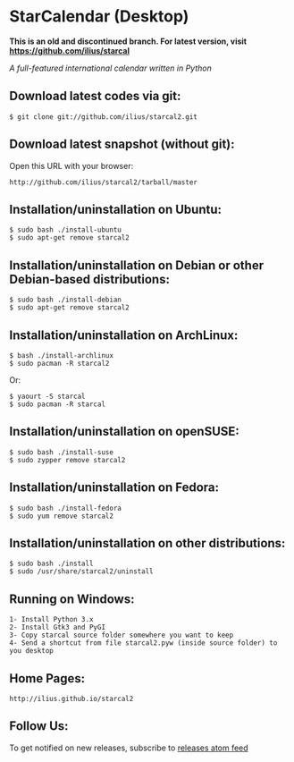 StarCalendar (Desktop)
=============
**This is an old and discontinued branch. For latest version, visit https://github.com/ilius/starcal**

*A full-featured international calendar written in Python* 

## Download latest codes via git:
    $ git clone git://github.com/ilius/starcal2.git

## Download latest snapshot (without git):
Open this URL with your browser:

    http://github.com/ilius/starcal2/tarball/master

## Installation/uninstallation on Ubuntu:
    $ sudo bash ./install-ubuntu
    $ sudo apt-get remove starcal2

## Installation/uninstallation on Debian or other Debian-based distributions:
    $ sudo bash ./install-debian
    $ sudo apt-get remove starcal2

## Installation/uninstallation on ArchLinux:
    $ bash ./install-archlinux
    $ sudo pacman -R starcal2
Or:

    $ yaourt -S starcal
    $ sudo pacman -R starcal

## Installation/uninstallation on openSUSE:
    $ sudo bash ./install-suse
    $ sudo zypper remove starcal2

## Installation/uninstallation on Fedora:
    $ sudo bash ./install-fedora
    $ sudo yum remove starcal2

## Installation/uninstallation on other distributions:
    $ sudo bash ./install
    $ sudo /usr/share/starcal2/uninstall

## Running on Windows:
    1- Install Python 3.x
    2- Install Gtk3 and PyGI
    3- Copy starcal source folder somewhere you want to keep
    4- Send a shortcut from file starcal2.pyw (inside source folder) to you desktop


## Home Pages:
    http://ilius.github.io/starcal2

## Follow Us:
To get notified on new releases, subscribe to [releases atom feed](https://github.com/ilius/starcal2/releases.atom)





